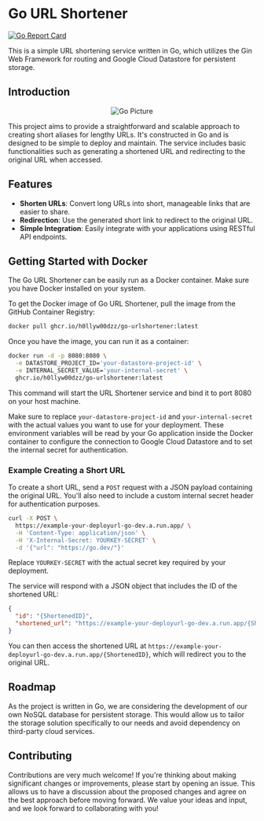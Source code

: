# Go URL Shortener

[![Go Report Card](https://goreportcard.com/badge/github.com/H0llyW00dzZ/go-urlshortner)](https://goreportcard.com/report/github.com/H0llyW00dzZ/go-urlshortner)

This is a simple URL shortening service written in Go, which utilizes the Gin Web Framework for routing and Google Cloud Datastore for persistent storage.

## Introduction

<p align="center">
  <img src="https://i.imgur.com/T04JNPd.jpg" alt="Go Picture">
</p>

This project aims to provide a straightforward and scalable approach to creating short aliases for lengthy URLs. It's constructed in Go and is designed to be simple to deploy and maintain. The service includes basic functionalities such as generating a shortened URL and redirecting to the original URL when accessed.

## Features

- **Shorten URLs**: Convert long URLs into short, manageable links that are easier to share.
- **Redirection**: Use the generated short link to redirect to the original URL.
- **Simple Integration**: Easily integrate with your applications using RESTful API endpoints.

## Getting Started with Docker

The Go URL Shortener can be easily run as a Docker container. Make sure you have Docker installed on your system.

To get the Docker image of Go URL Shortener, pull the image from the GitHub Container Registry:

```sh
docker pull ghcr.io/h0llyw00dzz/go-urlshortener:latest
```

Once you have the image, you can run it as a container:

```sh
docker run -d -p 8080:8080 \
  -e DATASTORE_PROJECT_ID='your-datastore-project-id' \
  -e INTERNAL_SECRET_VALUE='your-internal-secret' \
  ghcr.io/h0llyw00dzz/go-urlshortener:latest
```

This command will start the URL Shortener service and bind it to port 8080 on your host machine.

Make sure to replace `your-datastore-project-id` and `your-internal-secret` with the actual values you want to use for your deployment. These environment variables will be read by your Go application inside the Docker container to configure the connection to Google Cloud Datastore and to set the internal secret for authentication.

### Example Creating a Short URL

To create a short URL, send a `POST` request with a JSON payload containing the original URL. You'll also need to include a custom internal secret header for authentication purposes.

```sh
curl -X POST \
  https://example-your-deployurl-go-dev.a.run.app/ \
  -H 'Content-Type: application/json' \
  -H 'X-Internal-Secret: YOURKEY-SECRET' \
  -d '{"url": "https://go.dev/"}'
```

Replace `YOURKEY-SECRET` with the actual secret key required by your deployment.

The service will respond with a JSON object that includes the ID of the shortened URL:

```json
{
  "id": "{ShortenedID}",
  "shortened_url": "https://example-your-deployurl-go-dev.a.run.app/{ShortenedID}"
}
```

You can then access the shortened URL at `https://example-your-deployurl-go-dev.a.run.app/{ShortenedID}`, which will redirect you to the original URL.

## Roadmap

As the project is written in Go, we are considering the development of our own NoSQL database for persistent storage. This would allow us to tailor the storage solution specifically to our needs and avoid dependency on third-party cloud services.

## Contributing

Contributions are very much welcome! If you're thinking about making significant changes or improvements, please start by opening an issue. This allows us to have a discussion about the proposed changes and agree on the best approach before moving forward. We value your ideas and input, and we look forward to collaborating with you!

